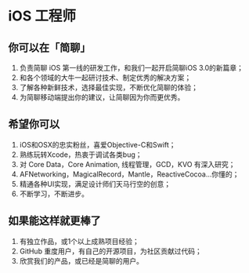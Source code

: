 # iOS 工程师

## 你可以在「简聊」

1. 负责简聊 iOS 第一线的研发工作，和我们一起开启简聊iOS 3.0的新篇章；
2. 和各个领域的大牛一起研讨技术、制定优秀的解决方案；
3. 了解各种新鲜技术，选择最佳实现，不断优化简聊的体验；
4. 为简聊移动端提出你的建议，让简聊因为你而更优秀。

## 希望你可以

1. iOS和OSX的忠实粉丝，喜爱Objective-C和Swift；
2. 熟练玩转Xcode，热衷于调试各类bug；
3. 对 Core Data，Core Animation, 线程管理，GCD，KVO 有深入研究；
4. AFNetworking，MagicalRecord，Mantle，ReactiveCocoa…你懂的；
5. 精通各种UI实现，满足设计师们天马行空的创意；
6. 不断学习，不断进步。

## 如果能这样就更棒了

1. 有独立作品，或1个以上成熟项目经验；
2. GitHub 重度用户，有自己的开源项目，为社区贡献过代码；
3. 欣赏我们的产品，或已经是简聊的用户。
